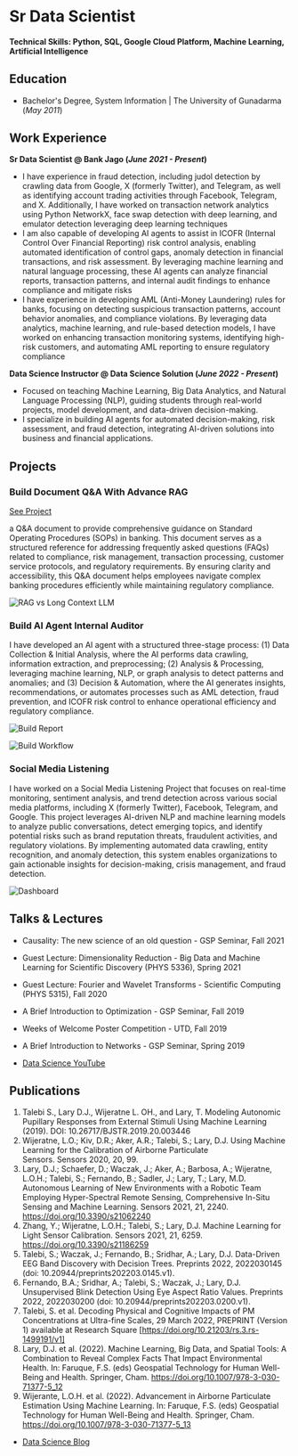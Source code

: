 # Sr Data Scientist

#### Technical Skills: Python, SQL, Google Cloud Platform, Machine Learning, Artificial Intelligence

## Education
- Bachelor's Degree, System Information | The University of Gunadarma (_May 2011_)								       		

## Work Experience
**Sr Data Scientist @ Bank Jago (_June 2021 - Present_)**
- I have experience in fraud detection, including judol detection by crawling data from Google, X (formerly Twitter), and Telegram, as well as identifying account trading activities through Facebook, Telegram, and X. Additionally, I have worked on transaction network analytics using Python NetworkX, face swap detection with deep learning, and emulator detection leveraging deep learning techniques
- I am also capable of developing AI agents to assist in ICOFR (Internal Control Over Financial Reporting) risk control analysis, enabling automated identification of control gaps, anomaly detection in financial transactions, and risk assessment. By leveraging machine learning and natural language processing, these AI agents can analyze financial reports, transaction patterns, and internal audit findings to enhance compliance and mitigate risks
- I have experience in developing AML (Anti-Money Laundering) rules for banks, focusing on detecting suspicious transaction patterns, account behavior anomalies, and compliance violations. By leveraging data analytics, machine learning, and rule-based detection models, I have worked on enhancing transaction monitoring systems, identifying high-risk customers, and automating AML reporting to ensure regulatory compliance

**Data Science Instructor @ Data Science Solution  (_June 2022 - Present_)**
- Focused on teaching Machine Learning, Big Data Analytics, and Natural Language Processing (NLP), guiding students through real-world projects, model development, and data-driven decision-making.
- I specialize in building AI agents for automated decision-making, risk assessment, and fraud detection, integrating AI-driven solutions into business and financial applications.

## Projects
### Build Document Q&A With Advance RAG
[See Project](https://github.com/r3jen/document_qna_demo)

a Q&A document to provide comprehensive guidance on Standard Operating Procedures (SOPs) in banking. This document serves as a structured reference for addressing frequently asked questions (FAQs) related to compliance, risk management, transaction processing, customer service protocols, and regulatory requirements. By ensuring clarity and accessibility, this Q&A document helps employees navigate complex banking procedures efficiently while maintaining regulatory compliance.

![RAG vs Long Context LLM](/assets/img/rag.png)


### Build AI Agent Internal Auditor

I have developed an AI agent with a structured three-stage process: (1) Data Collection & Initial Analysis, where the AI performs data crawling, information extraction, and preprocessing; (2) Analysis & Processing, leveraging machine learning, NLP, or graph analysis to detect patterns and anomalies; and (3) Decision & Automation, where the AI generates insights, recommendations, or automates processes such as AML detection, fraud prevention, and ICOFR risk control to enhance operational efficiency and regulatory compliance.

![Build Report](/assets/img/icofr_report.png)

![Build Workflow](/assets/img/icofr_report2.png)

### Social Media Listening

I have worked on a Social Media Listening Project that focuses on real-time monitoring, sentiment analysis, and trend detection across various social media platforms, including X (formerly Twitter), Facebook, Telegram, and Google. This project leverages AI-driven NLP and machine learning models to analyze public conversations, detect emerging topics, and identify potential risks such as brand reputation threats, fraudulent activities, and regulatory violations. By implementing automated data crawling, entity recognition, and anomaly detection, this system enables organizations to gain actionable insights for decision-making, crisis management, and fraud detection.

![Dashboard](/assets/img/social_media.png)



## Talks & Lectures
- Causality: The new science of an old question - GSP Seminar, Fall 2021
- Guest Lecture: Dimensionality Reduction - Big Data and Machine Learning for Scientific Discovery (PHYS 5336), Spring 2021
- Guest Lecture: Fourier and Wavelet Transforms - Scientific Computing (PHYS 5315), Fall 2020
- A Brief Introduction to Optimization - GSP Seminar, Fall 2019
- Weeks of Welcome Poster Competition - UTD, Fall 2019
- A Brief Introduction to Networks - GSP Seminar, Spring 2019

- [Data Science YouTube](https://www.youtube.com/channel/UCa9gErQ9AE5jT2DZLjXBIdA)

## Publications
1. Talebi S., Lary D.J., Wijeratne L. OH., and Lary, T. Modeling Autonomic Pupillary Responses from External Stimuli Using Machine Learning (2019). DOI: 10.26717/BJSTR.2019.20.003446
2. Wijeratne, L.O.; Kiv, D.R.; Aker, A.R.; Talebi, S.; Lary, D.J. Using Machine Learning for the Calibration of Airborne Particulate Sensors. Sensors 2020, 20, 99.
3. Lary, D.J.; Schaefer, D.; Waczak, J.; Aker, A.; Barbosa, A.; Wijeratne, L.O.H.; Talebi, S.; Fernando, B.; Sadler, J.; Lary, T.; Lary, M.D. Autonomous Learning of New Environments with a Robotic Team Employing Hyper-Spectral Remote Sensing, Comprehensive In-Situ Sensing and Machine Learning. Sensors 2021, 21, 2240. https://doi.org/10.3390/s21062240
4. Zhang, Y.; Wijeratne, L.O.H.; Talebi, S.; Lary, D.J. Machine Learning for Light Sensor Calibration. Sensors 2021, 21, 6259. https://doi.org/10.3390/s21186259
5. Talebi, S.; Waczak, J.; Fernando, B.; Sridhar, A.; Lary, D.J. Data-Driven EEG Band Discovery with Decision Trees. Preprints 2022, 2022030145 (doi: 10.20944/preprints202203.0145.v1).
6. Fernando, B.A.; Sridhar, A.; Talebi, S.; Waczak, J.; Lary, D.J. Unsupervised Blink Detection Using Eye Aspect Ratio Values. Preprints 2022, 2022030200 (doi: 10.20944/preprints202203.0200.v1).
7. Talebi, S. et al. Decoding Physical and Cognitive Impacts of PM Concentrations at Ultra-fine Scales, 29 March 2022, PREPRINT (Version 1) available at Research Square [https://doi.org/10.21203/rs.3.rs-1499191/v1]
8. Lary, D.J. et al. (2022). Machine Learning, Big Data, and Spatial Tools: A Combination to Reveal Complex Facts That Impact Environmental Health. In: Faruque, F.S. (eds) Geospatial Technology for Human Well-Being and Health. Springer, Cham. https://doi.org/10.1007/978-3-030-71377-5_12
9. Wijerante, L.O.H. et al. (2022). Advancement in Airborne Particulate Estimation Using Machine Learning. In: Faruque, F.S. (eds) Geospatial Technology for Human Well-Being and Health. Springer, Cham. https://doi.org/10.1007/978-3-030-71377-5_13

- [Data Science Blog](https://medium.com/@shawhin)
